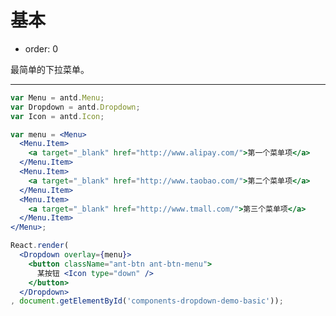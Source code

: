 # 基本

- order: 0

最简单的下拉菜单。

---

````jsx
var Menu = antd.Menu;
var Dropdown = antd.Dropdown;
var Icon = antd.Icon;

var menu = <Menu>
  <Menu.Item>
    <a target="_blank" href="http://www.alipay.com/">第一个菜单项</a>
  </Menu.Item>
  <Menu.Item>
    <a target="_blank" href="http://www.taobao.com/">第二个菜单项</a>
  </Menu.Item>
  <Menu.Item>
    <a target="_blank" href="http://www.tmall.com/">第三个菜单项</a>
  </Menu.Item>
</Menu>;

React.render(
  <Dropdown overlay={menu}>
    <button className="ant-btn ant-btn-menu">
      某按钮 <Icon type="down" />
    </button>
  </Dropdown>
, document.getElementById('components-dropdown-demo-basic'));
````

<style>
.code-box-demo .ant-btn {
  margin-right: 6px;
}
</style>

